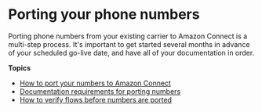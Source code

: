 # Porting your phone numbers<a name="porting-your-phone-numbers"></a>

Porting phone numbers from your existing carrier to Amazon Connect is a multi\-step process\. It's important to get started several months in advance of your scheduled go\-live date, and have all of your documentation in order\. 

**Topics**
+ [How to port your numbers to Amazon Connect](about-porting.md)
+ [Documentation requirements for porting numbers](porting-documentation-requirements.md)
+ [How to verify flows before numbers are ported](verify-flows-before-porting.md)